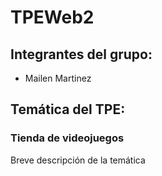 # TPEWeb2

## Integrantes del grupo:
* Mailen Martinez
## Temática del TPE:
### Tienda de videojuegos

Breve descripción de la temática
